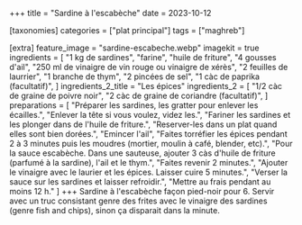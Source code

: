 +++
title = "Sardine à l'escabèche"
date = 2023-10-12

[taxonomies]
categories = ["plat principal"]
tags = ["maghreb"]

[extra]
feature_image = "sardine-escabeche.webp"
imagekit = true
ingredients = [
  "1 kg de sardines",
  "farine",
  "huile de friture",
  "4 gousses d'ail",
  "250 ml de vinaigre de vin rouge ou vinaigre de xérès",
  "2 feuilles de laurrier",
  "1 branche de thym",
  "2 pincées de sel",
  "1 càc de paprika (facultatif)",
]
ingredients_2_title = "Les épices"
ingredients_2 = [
  "1/2 càc de graine de poivre noir",
  "2 càc de graine de coriandre (facultatif)",
]
preparations = [
  "Préparer les sardines, les gratter pour enlever les écailles.",
  "Enlever la tête si vous voulez, videz les.",
  "Fariner les sardines et les plonger dans de l'huile de friture.",
  "Reserver-les dans un plat quand elles sont bien dorées.",
  "Emincer l'ail",
  "Faites torréfier les épices pendant 2 à 3 minutes puis les moudres (mortier, moulin à café, blender, etc).",
  "Pour la sauce escabèche. Dans une sauteuse, ajouter 3 càs d'huile de friture (parfumé à la sardine), l'ail et le thym.",
  "Faites revenir 2 minutes.",
  "Ajouter le vinaigre avec le laurier et les épices. Laisser cuire 5 minutes.",
  "Verser la sauce sur les sardines et laisser refroidir.",
  "Mettre au frais pendant au moins 12 h."
]
+++
Sardine à l'escabèche façon pied-noir pour 6. Servir avec un truc consistant genre des frites avec le vinaigre des sardines (genre fish and chips), sinon ça disparait dans la minute.

